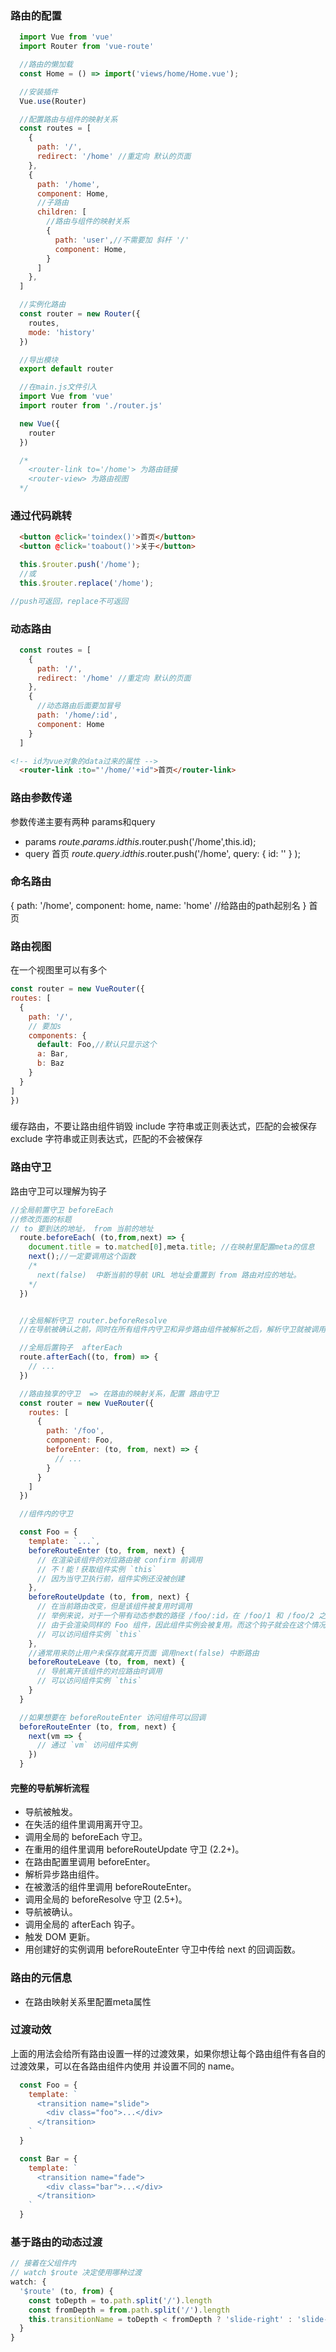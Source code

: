 ### 路由的配置
  ```js
    import Vue from 'vue'
    import Router from 'vue-route'

    //路由的懒加载
    const Home = () => import('views/home/Home.vue');

    //安装插件
    Vue.use(Router)

    //配置路由与组件的映射关系
    const routes = [
      {
        path: '/',
        redirect: '/home' //重定向 默认的页面
      },
      {
        path: '/home',
        component: Home,
        //子路由
        children: [
          //路由与组件的映射关系
          {
            path: 'user',//不需要加 斜杆 '/'
            component: Home,
          }
        ]
      },
    ]

    //实例化路由
    const router = new Router({
      routes,
      mode: 'history'
    })

    //导出模块
    export default router

    //在main.js文件引入
    import Vue from 'vue'
    import router from './router.js'

    new Vue({
      router
    })

    /*
      <router-link to='/home'> 为路由链接
      <router-view> 为路由视图
    */
  ```

### 通过代码跳转
  ```html
    <button @click='toindex()'>首页</button>
    <button @click='toabout()'>关于</button>
  ```

  ```js
    this.$router.push('/home');
    //或
    this.$router.replace('/home');

  //push可返回，replace不可返回
  ```

### 动态路由
  ```js
    const routes = [
      {
        path: '/',
        redirect: '/home' //重定向 默认的页面
      },
      {
        //动态路由后面要加冒号
        path: '/home/:id',
        component: Home
      }
    ]
  ```

  ```html
  <!-- id为vue对象的data过来的属性 -->
    <router-link :to="'/home/'+id">首页</router-link>
  ```
###  路由参数传递
  参数传递主要有两种 params和query
  - params
    $route.params.id
    this.$router.push('/home',this.id);
  - query
    <router-link :to="{path: '/home', query: {name: 'why'}}">首页</router-link>
    $route.query.id
    this.$router.push('/home',
      query: {
        id: ''
      }
    );


### 命名路由
  {
    path: '/home',
    component: home,
    name: 'home' //给路由的path起别名
  }
  <router-link :to="{name: 'home', query: {name: 'why'}}">首页</router-link>

### 路由视图
  在一个视图里可以有多个<router-view />
  <router-view class="view one"></router-view>
  <router-view class="view two" name="a"></router-view>
  <router-view class="view three" name="b"></router-view>

  ```js
  const router = new VueRouter({
  routes: [
    {
      path: '/',
      // 要加s
      components: {
        default: Foo,//默认只显示这个
        a: Bar,
        b: Baz
      }
    }
  ]
})
```



### <keep-alive>
  缓存路由，不要让路由组件销毁
  include  字符串或正则表达式，匹配的会被保存
  exclude  字符串或正则表达式，匹配的不会被保存

### 路由守卫
  路由守卫可以理解为钩子
  ```js
  //全局前置守卫 beforeEach
  //修改页面的标题
  // to 要到达的地址， from 当前的地址
    route.beforeEach( (to,from,next) => {
      document.title = to.matched[0],meta.title; //在映射里配置meta的信息
      next();//一定要调用这个函数
      /*
        next(false)  中断当前的导航 URL 地址会重置到 from 路由对应的地址。
      */
    })


    //全局解析守卫 router.beforeResolve 
    //在导航被确认之前，同时在所有组件内守卫和异步路由组件被解析之后，解析守卫就被调用

    //全局后置钩子  afterEach
    route.afterEach((to, from) => {
      // ...
    })

    //路由独享的守卫  => 在路由的映射关系，配置 路由守卫
    const router = new VueRouter({
      routes: [
        {
          path: '/foo',
          component: Foo,
          beforeEnter: (to, from, next) => {
            // ...
          }
        }
      ]
    })

    //组件内的守卫

    const Foo = {
      template: `...`,
      beforeRouteEnter (to, from, next) {
        // 在渲染该组件的对应路由被 confirm 前调用
        // 不！能！获取组件实例 `this`
        // 因为当守卫执行前，组件实例还没被创建
      },
      beforeRouteUpdate (to, from, next) {
        // 在当前路由改变，但是该组件被复用时调用
        // 举例来说，对于一个带有动态参数的路径 /foo/:id，在 /foo/1 和 /foo/2 之间跳转的时候，
        // 由于会渲染同样的 Foo 组件，因此组件实例会被复用。而这个钩子就会在这个情况下被调用。
        // 可以访问组件实例 `this`
      },
      //通常用来防止用户未保存就离开页面 调用next(false) 中断路由
      beforeRouteLeave (to, from, next) {
        // 导航离开该组件的对应路由时调用
        // 可以访问组件实例 `this`
      }
    }

    //如果想要在 beforeRouteEnter 访问组件可以回调
    beforeRouteEnter (to, from, next) {
      next(vm => {
        // 通过 `vm` 访问组件实例
      })
    }
  ```

#### 完整的导航解析流程
  - 导航被触发。
  - 在失活的组件里调用离开守卫。
  - 调用全局的 beforeEach 守卫。
  - 在重用的组件里调用 beforeRouteUpdate 守卫 (2.2+)。
  - 在路由配置里调用 beforeEnter。
  - 解析异步路由组件。
  - 在被激活的组件里调用 beforeRouteEnter。
  - 调用全局的 beforeResolve 守卫 (2.5+)。
  - 导航被确认。
  - 调用全局的 afterEach 钩子。
  - 触发 DOM 更新。
  - 用创建好的实例调用 beforeRouteEnter 守卫中传给 next 的回调函数。

### 路由的元信息
  - 在路由映射关系里配置meta属性

### 过渡动效
  <transition>
    <router-view></router-view>
  </transition>

  上面的用法会给所有路由设置一样的过渡效果，如果你想让每个路由组件有各自的过渡效果，可以在各路由组件内使用 <transition> 并设置不同的 name。

  ```js
    const Foo = {
      template: `
        <transition name="slide">
          <div class="foo">...</div>
        </transition>
      `
    }

    const Bar = {
      template: `
        <transition name="fade">
          <div class="bar">...</div>
        </transition>
      `
    }
  ```

### 基于路由的动态过渡
  <!-- 使用动态的 transition name -->
<transition :name="transitionName">
  <router-view></router-view>
</transition>

```js
// 接着在父组件内
// watch $route 决定使用哪种过渡
watch: {
  '$route' (to, from) {
    const toDepth = to.path.split('/').length
    const fromDepth = from.path.split('/').length
    this.transitionName = toDepth < fromDepth ? 'slide-right' : 'slide-left'
  }
}
```
